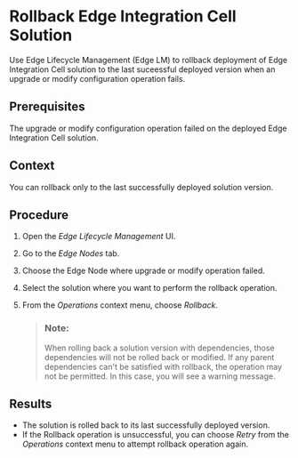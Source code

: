 <!-- loio9eec21b251224d26bc04a27cc985da88 -->

# Rollback Edge Integration Cell Solution

Use Edge Lifecycle Management \(Edge LM\) to rollback deployment of Edge Integration Cell solution to the last suceessful deployed version when an upgrade or modify configuration operation fails.



<a name="loio9eec21b251224d26bc04a27cc985da88__prereq_slw_yxm_1bc"/>

## Prerequisites

The upgrade or modify configuration operation failed on the deployed Edge Integration Cell solution.



## Context

You can rollback only to the last successfully deployed solution version.



## Procedure

1.  Open the *Edge Lifecycle Management* UI.

2.  Go to the *Edge Nodes* tab.

3.  Choose the Edge Node where upgrade or modify operation failed.

4.  Select the solution where you want to perform the rollback operation.

5.  From the *Operations* context menu, choose *Rollback*.

    > ### Note:  
    > When rolling back a solution version with dependencies, those dependencies will not be rolled back or modified. If any parent dependencies can't be satisfied with rollback, the operation may not be permitted. In this case, you will see a warning message.




<a name="loio9eec21b251224d26bc04a27cc985da88__result_izl_fgn_1bc"/>

## Results

-   The solution is rolled back to its last successfully deployed version.
-   If the Rollback operation is unsuccessful, you can choose *Retry* from the *Operations* context menu to attempt rollback operation again.

